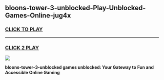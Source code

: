
## bloons-tower-3-unblocked-Play-Unblocked-Games-Online-jug4x
<h3>
<a href="https://premium76.site?title=bloons-tower-3-unblocked&ref=25A">CLICK TO PLAY</a></h3>
<hr>

<h3>
<a href="https://premium76.site?title=bloons-tower-3-unblocked&ref=25A">CLICK 2 PLAY</a>
  
</h3>

<a href="https://premium76.site?title=bloons-tower-3-unblocked&ref=25A"><img src="https://clearcache.store/games.png"></a>


**bloons-tower-3-unblocked games unblocked: Your Gateway to Fun and Accessible Online Gaming**
